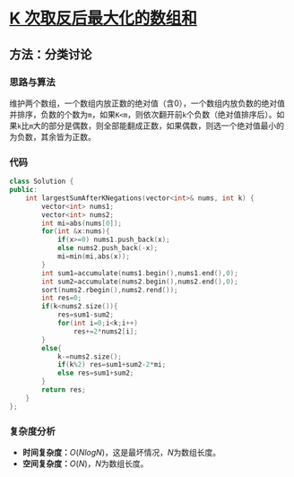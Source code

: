 # [K 次取反后最大化的数组和](https://leetcode-cn.com/problems/maximize-sum-of-array-after-k-negations/)

## 方法：分类讨论

### 思路与算法

维护两个数组，一个数组内放正数的绝对值（含0），一个数组内放负数的绝对值并排序，负数的个数为``m``，如果``K<m``，则依次翻开前``k``个负数（绝对值排序后）。如果``k``比``m``大的部分是偶数，则全部能翻成正数，如果偶数，则选一个绝对值最小的为负数，其余皆为正数。

### 代码

```c++
class Solution {
public:
    int largestSumAfterKNegations(vector<int>& nums, int k) {
        vector<int> nums1;
        vector<int> nums2;
        int mi=abs(nums[0]);
        for(int &x:nums){
            if(x>=0) nums1.push_back(x);
            else nums2.push_back(-x);
            mi=min(mi,abs(x));
        }
        int sum1=accumulate(nums1.begin(),nums1.end(),0);
        int sum2=accumulate(nums2.begin(),nums2.end(),0);
        sort(nums2.rbegin(),nums2.rend());
        int res=0;
        if(k<nums2.size()){
            res=sum1-sum2;
            for(int i=0;i<k;i++)
                res+=2*nums2[i];
        }
        else{
            k-=nums2.size();
            if(k%2) res=sum1+sum2-2*mi;
            else res=sum1+sum2;
        }
        return res;
    }
};
```

### 复杂度分析

- **时间复杂度：**$O(NlogN)$，这是最坏情况，$N$为数组长度。
- **空间复杂度：**$O(N)$，$N$为数组长度。